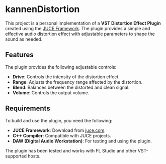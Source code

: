 # kannenDistortion

This project is a personal implementation of a **VST Distortion Effect Plugin** created using the [JUCE Framework](https://juce.com). The plugin provides a simple and effective audio distortion effect with adjustable parameters to shape the sound as needed.

## Features

The plugin provides the following adjustable controls:

- **Drive**: Controls the intensity of the distortion effect.
- **Range**: Adjusts the frequency range affected by the distortion.
- **Blend**: Balances between the distorted and clean signal.
- **Volume**: Controls the output volume.

## Requirements

To build and use the plugin, you need the following:

- **JUCE Framework**: Download from [juce.com](https://juce.com).
- **C++ Compiler**: Compatible with JUCE projects.
- **DAW (Digital Audio Workstation)**: For testing and using the plugin.

The plugin has been tested and works with FL Studio and other VST-supported hosts.
